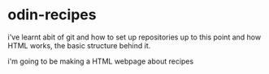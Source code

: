 # odin-recipes

i've learnt abit of git and how to set up repositories up to this point and how HTML works, the basic structure behind it.

i'm going to be making a HTML webpage about recipes
